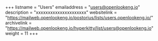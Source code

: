 +++ 
listname = "Users" 
emailaddress = "users@openlookeng.io" 
description = "xxxxxxxxxxxxxxxxxxxxx"
websitelink = "https://mailweb.openlookeng.io/postorius/lists/users.openlookeng.io/" 
archivelink = "https://mailweb.openlookeng.io/hyperkitty/list/users@openlookeng.io" 
weight = 11 
+++
